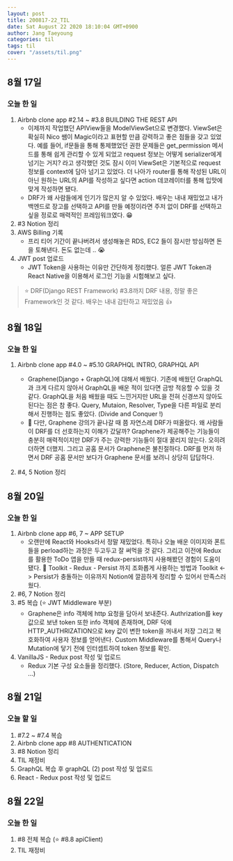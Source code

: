 ```yaml
---
layout: post
title: 200817-22_TIL
date: Sat August 22 2020 18:10:04 GMT+0900
author: Jang Taeyoung
categories: til
tags: til
cover: "/assets/til.png"
---
```


## 8월 17일

### 오늘 한 일

1. Airbnb clone app #2.14 ~ #3.8 BUILDING THE REST API
   - 이제까지 작업했던 APIView들을 ModelViewSet으로 변경했다. ViewSet은 확실히 Nico 쌤이 Magic이라고 표현할 만큼 강력하고 좋은 점들을 갖고 있었다. 예를 들어, if문들을 통해 통제했었던 권한 문제들은 get_permission 메서드를 통해 쉽게 관리할 수 있게 되었고 request 정보는 어떻게 serializer에게 넘기는 거지? 라고 생각했던 것도 잠시 이미 ViewSet은 기본적으로 request 정보를 context에 담아 넘기고 있었다. 더 나아가 router를 통해 작성된 URL이 아닌 원하는 URL의 API를 작성하고 싶다면 action 데코레이터를 통해 입맛에 맞게 작성하면 됐다.
   - DRF가 왜 사람들에게 인기가 많은지 알 수 있었다. 배우는 내내 재밌었고 내가 백엔드로 장고를 선택하고 API를 만들 예정이라면 주저 없이 DRF를 선택하고 싶을 정로로 매력적인 프레임워크였다. 😁
2. #3 Notion 정리
3. AWS Billing 기록
   - 프리 티어 기간이 끝나버려서 생성해놓은 RDS, EC2 들이 잠시만 방심하면 돈을 토해낸다. 돈도 없는데 .. 😭
4. JWT post 업로드
   - JWT Token을 사용하는 이유만 간단하게 정리했다. 얼른 JWT Token과 React Native을 이용해서 로그인 기능을 시험해보고 싶다.

> ⭐ DRF(Django REST Framework) #3.8까지 DRF 내용, 정말 좋은 Framework인 것 같다. 배우는 내내 감탄하고 재밌었음 👍

## 8월 18일

### 오늘 한 일

1. Airbnb clone app #4.0 ~ #5.10 GRAPHQL INTRO, GRAPHQL API

   - Graphene(Django + GraphQL)에 대해서 배웠다. 기존에 배웠던 GraphQL과 크게 다르지 않아서 GraphQL을 배운 적이 있다면 금방 적응할 수 있을 것 같다. GraphQL을 처음 배웠을 때도 느낀거지만 URL을 전혀 신경쓰지 않아도 된다는 점은 참 좋다. Query, Mutaion, Resolver, Type을 다른 파일로 분리해서 진행하는 점도 좋았다. (Divide and Conquer !)
   - 🤔 다만, Graphene 강의가 끝나갈 때 쯤 자연스레 DRF가 떠올랐다. 왜 사람들이 DRF를 더 선호하는지 이해가 갔달까? Graphene가 제공해주는 기능들이 충분히 매력적이지만 DRF가 주는 강력한 기능들이 절대 꿀리지 않는다. 오히려 더하면 더했지. 그리고 공홈 문서가 Graphene은 불친절하다. DRF를 먼저 하면서 DRF 공홈 문서만 보다가 Graphene 문서를 보려니 상당히 답답하다.

2. #4, 5 Notion 정리

## 8월 20일

### 오늘 한 일

1. Airbnb clone app #6, 7 ~ APP SETUP
   - 오랜만에 React와 Hooks라서 정말 재밌었다. 특히나 오늘 배운 이미지와 폰트들을 perload하는 과정은 두고두고 잘 써먹을 것 같다. 그리고 이전에 Redux를 활용한 ToDo 앱을 만들 때 redux-persist까지 사용해봤던 경험이 도움이 됐다. 😤 Toolkit - Redux - Persist 까지 조화롭게 사용하는 방법과 Toolkit <-> Persist가 충돌하는 이유까지 Notion에 깔끔하게 정리할 수 있어서 만족스러웠다.
2. #6, 7 Notion 정리
3. #5 복습 (⭐ JWT Middleware 부분)
   - Graphene은 info 객체에 http 요청을 담아서 보내준다. Authrization를 key 값으로 보낸 token 또한 info 객체에 존재하며, DRF 덕에 HTTP_AUTHRIZATION으로 key 값이 변한 token을 꺼내서 저장 그리고 복호화하여 사용자 정보를 얻어낸다. Custom Middleware를 통해서 Query나 Mutation에 닿기 전에 인터셉트하여 token 정보를 확인.
4. VanillaJS - Redux post 작성 및 업로드
   - Redux 기본 구성 요소들을 정리했다. (Store, Reducer, Action, Dispatch ...)

## 8월 21일

### 오늘 할 일

1. #7.2 ~ #7.4 복습
2. Airbnb clone app #8 AUTHENTICATION
3. #8 Notion 정리
4. TIL 재정비
5. GraphQL 복습 후 graphQL (2) post 작성 및 업로드
6. React - Redux post 작성 및 업로드

## 8월 22일

### 오늘 한 일

1. #8 전체 복습 (⭐ #8.8 apiClient)
1. TIL 재정비
